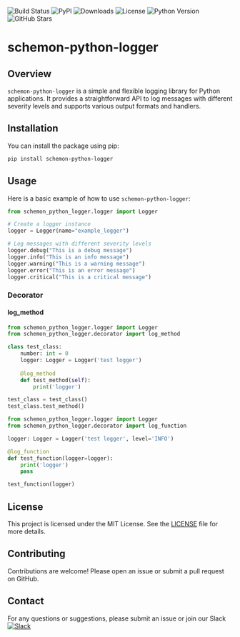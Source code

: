 ![Build Status](https://github.com/Schemon-Inc/schemon-python-logger/actions/workflows/publish_pypi.yml/badge.svg)
![PyPI](https://img.shields.io/pypi/v/schemon-python-logger)
![Downloads](https://img.shields.io/pypi/dm/schemon-python-logger)
![License](https://img.shields.io/github/license/Schemon-Inc/schemon-python-logger)
![Python Version](https://img.shields.io/pypi/pyversions/schemon-python-logger)
![GitHub Stars](https://img.shields.io/github/stars/Schemon-Inc/schemon-python-logger?style=social)

# schemon-python-logger

## Overview

`schemon-python-logger` is a simple and flexible logging library for Python applications. It provides a straightforward API to log messages with different severity levels and supports various output formats and handlers.

## Installation

You can install the package using pip:

```sh
pip install schemon-python-logger
```

## Usage

Here is a basic example of how to use `schemon-python-logger`:

```python
from schemon_python_logger.logger import Logger

# Create a logger instance
logger = Logger(name="example_logger")

# Log messages with different severity levels
logger.debug("This is a debug message")
logger.info("This is an info message")
logger.warning("This is a warning message")
logger.error("This is an error message")
logger.critical("This is a critical message")
```
### Decorator
#### log_method

```python
from schemon_python_logger.logger import Logger
from schemon_python_logger.decorator import log_method

class test_class:
    number: int = 0
    logger: Logger = Logger('test logger')
    
    @log_method
    def test_method(self):
        print('logger')

test_class = test_class()
test_class.test_method()
```

```python
from schemon_python_logger.logger import Logger
from schemon_python_logger.decorator import log_function

logger: Logger = Logger('test logger', level='INFO')

@log_function
def test_function(logger=logger):
    print('logger')
    pass

test_function(logger)
```

## License

This project is licensed under the MIT License. See the [LICENSE](LICENSE) file for more details.

## Contributing

Contributions are welcome! Please open an issue or submit a pull request on GitHub.

## Contact

For any questions or suggestions, please submit an issue or join our Slack   
[![Slack](https://img.shields.io/badge/Slack-4A154B?logo=slack&logoColor=fff)](https://join.slack.com/t/schemon/shared_invite/zt-2jlk2l0fb-9A~lbn3COQlYbt2R0WnxAw)